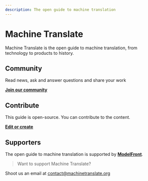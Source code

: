 ```yaml
---
description: The open guide to machine translation
---
```


# Machine Translate

Machine Translate is the open guide to machine translation, from technology to products to history.


## Community

Read news, ask and answer questions and share your work

[**Join our community**](https://form.typeform.com/c/ndac7OIs)


## Contribute

This guide is open-source.  You can contribute to the content.

[**Edit or create**](https://github.com/machinetranslate/machinetranslate.org)


## Supporters

The open guide to machine translation is supported by [**ModelFront**](https://modelfront.com).


> Want to support Machine Translate?

Shoot us an email at [contact@machinetranslate.org](mailto:contact@machinetranslate.org)



